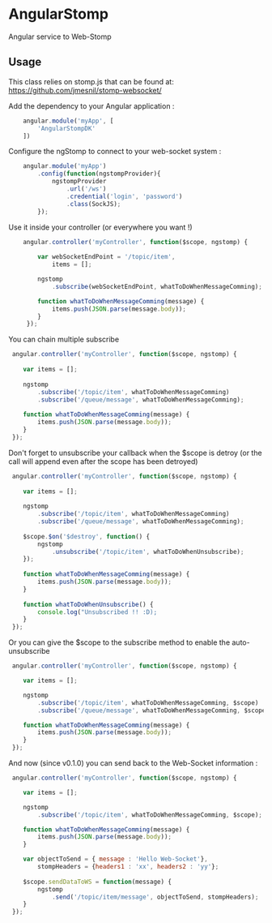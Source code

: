 AngularStomp
============

Angular service to Web-Stomp

Usage
-----
This class relies on stomp.js that can be found at: https://github.com/jmesnil/stomp-websocket/

Add the dependency to your Angular application :

```js
    angular.module('myApp', [
        'AngularStompDK'
    ])
```

Configure the ngStomp to connect to your web-socket system :

```js
    angular.module('myApp')
        .config(function(ngstompProvider){
            ngstompProvider
                .url('/ws')
                .credential('login', 'password')
                .class(SockJS);
        });
```

Use it inside your controller (or everywhere you want !)

```js
    angular.controller('myController', function($scope, ngstomp) {
    
        var webSocketEndPoint = '/topic/item',
            items = [];

        ngstomp
            .subscribe(webSocketEndPoint, whatToDoWhenMessageComming);

        function whatToDoWhenMessageComming(message) {
            items.push(JSON.parse(message.body));
        }
     });
```

You can chain multiple subscribe

```js
 angular.controller('myController', function($scope, ngstomp) {
    
    var items = [];
    
    ngstomp
        .subscribe('/topic/item', whatToDoWhenMessageComming)
        .subscribe('/queue/message', whatToDoWhenMessageComming);
            
    function whatToDoWhenMessageComming(message) {
        items.push(JSON.parse(message.body));
    }
 });
```

Don't forget to unsubscribe your callback when the $scope is detroy (or the call will append even after the scope has been detroyed)

```js
 angular.controller('myController', function($scope, ngstomp) {
    
    var items = [];
    
    ngstomp
        .subscribe('/topic/item', whatToDoWhenMessageComming)
        .subscribe('/queue/message', whatToDoWhenMessageComming);
        
    $scope.$on('$destroy', function() {
        ngstomp
            .unsubscribe('/topic/item', whatToDoWhenUnsubscribe);
    });
    
    function whatToDoWhenMessageComming(message) {
        items.push(JSON.parse(message.body));
    }
    
    function whatToDoWhenUnsubscribe() {
        console.log("Unsubscribed !! :D);
    }
 });
```

Or you can give the $scope to the subscribe method to enable the auto-unsubscribe

```js
 angular.controller('myController', function($scope, ngstomp) {

    var items = [];

    ngstomp
        .subscribe('/topic/item', whatToDoWhenMessageComming, $scope)
        .subscribe('/queue/message', whatToDoWhenMessageComming, $scope);

    function whatToDoWhenMessageComming(message) {
        items.push(JSON.parse(message.body));
    }
 });
```

And now (since v0.1.0) you can send back to the Web-Socket information : 

```js
 angular.controller('myController', function($scope, ngstomp) {

    var items = [];

    ngstomp
        .subscribe('/topic/item', whatToDoWhenMessageComming, $scope);

    function whatToDoWhenMessageComming(message) {
        items.push(JSON.parse(message.body));
    }

    var objectToSend = { message : 'Hello Web-Socket'},
        stompHeaders = {headers1 : 'xx', headers2 : 'yy'};
         
    $scope.sendDataToWS = function(message) {
        ngstomp
            .send('/topic/item/message', objectToSend, stompHeaders);
    }
 });
```